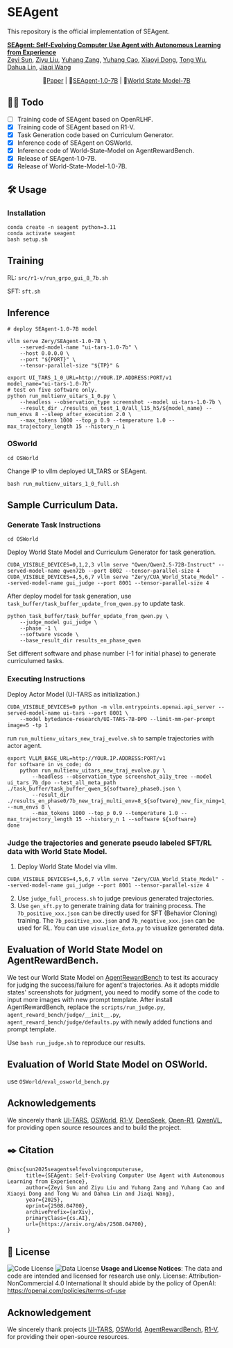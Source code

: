 # SEAgent

This repository is the official implementation of SEAgent.

**[SEAgent: Self-Evolving Computer Use Agent with Autonomous Learning from Experience](https://arxiv.org/abs/2508.04700)**
</br>
[Zeyi Sun](https://sunzey.github.io/),
[Ziyu Liu](https://liuziyu77.github.io/),
[Yuhang Zang](https://yuhangzang.github.io/),
[Yuhang Cao](https://scholar.google.com/citations?user=sJkqsqkAAAAJ/),
[Xiaoyi Dong](https://lightdxy.github.io/),
[Tong Wu](https://wutong16.github.io/),
[Dahua Lin](http://dahua.site/),
[Jiaqi Wang](https://myownskyw7.github.io/)
<!-- <p align="center">
<a href="https://arxiv.org/abs/2312.03818"><img src="https://img.shields.io/badge/arXiv-Paper-<color>"></a>
</p> -->
<p align="center">
📖<a href="https://arxiv.org/abs/2508.04700">Paper</a> |
🤗<a href="https://huggingface.co/Zery/SEAgent-1.0-7B">SEAgent-1.0-7B</a> | 🤗<a href="https://huggingface.co/Zery/CUA_World_State_Model">World State Model-7B</a></h3>
</p>

## 👨‍💻 Todo
- [ ] Training code of SEAgent based on OpenRLHF.
- [x] Training code of SEAgent based on R1-V.
- [x] Task Generation code based on Curriculum Generator.
- [x] Inference code of SEAgent on OSWorld.
- [x] Inference code of World-State-Model on AgentRewardBench.
- [x] Release of SEAgent-1.0-7B.
- [x] Release of World-State-Model-1.0-7B.

## 🛠️ Usage
### Installation
```shell
conda create -n seagent python=3.11 
conda activate seagent
bash setup.sh
```


## Training
RL: `src/r1-v/run_grpo_gui_8_7b.sh`

SFT: `sft.sh`

## Inference
```shell
# deploy SEAgent-1.0-7B model

vllm serve Zery/SEAgent-1.0-7B \
    --served-model-name "ui-tars-1.0-7b" \
    --host 0.0.0.0 \
    --port "${PORT}" \
    --tensor-parallel-size "${TP}" &

export UI_TARS_1_0_URL=http://YOUR.IP.ADDRESS:PORT/v1
model_name="ui-tars-1.0-7b"
# test on five software only.
python run_multienv_uitars_1_0.py \
    --headless --observation_type screenshot --model ui-tars-1.0-7b \
    --result_dir ./results_en_test_1_0/all_l15_h5/${model_name} --num_envs 8 --sleep_after_execution 2.0 \
    --max_tokens 1000 --top_p 0.9 --temperature 1.0 --max_trajectory_length 15 --history_n 1

```

### OSworld
```shell
cd OSWorld
```
Change IP to vllm deployed UI_TARS or SEAgent.
```shell
bash run_multienv_uitars_1_0_full.sh
```

## Sample Curriculum Data.

### Generate Task Instructions
```shell
cd OSWorld
```
Deploy World State Model and Curriculum Generator for task generation.
```shell
CUDA_VISIBLE_DEVICES=0,1,2,3 vllm serve "Qwen/Qwen2.5-72B-Instruct" --served-model-name qwen72b --port 8002 --tensor-parallel-size 4
CUDA_VISIBLE_DEVICES=4,5,6,7 vllm serve "Zery/CUA_World_State_Model" --served-model-name gui_judge --port 8001 --tensor-parallel-size 4
```
After deploy model for task generation, use `task_buffer/task_buffer_update_from_qwen.py` to update task. 

```shell
python task_buffer/task_buffer_update_from_qwen.py \
    --judge_model gui_judge \
    --phase -1 \
    --software vscode \
    --base_result_dir results_en_phase_qwen
```
Set different software and phase number (-1 for initial phase) to generate curriculumed tasks.

### Executing Instructions
Deploy Actor Model (UI-TARS as initialization.)

```shell
CUDA_VISIBLE_DEVICES=0 python -m vllm.entrypoints.openai.api_server --served-model-name ui-tars --port 8001 \
    --model bytedance-research/UI-TARS-7B-DPO --limit-mm-per-prompt image=5 -tp 1
```
run `run_multienv_uitars_new_traj_evolve.sh` to sample trajectories with actor agent.

```shell
export VLLM_BASE_URL=http://YOUR.IP.ADDRESS:PORT/v1
for software in vs_code; do
    python run_multienv_uitars_new_traj_evolve.py \
        --headless --observation_type screenshot_a11y_tree --model ui_tars_7b_dpo --test_all_meta_path ./task_buffer/task_buffer_qwen_${software}_phase0.json \
        --result_dir ./results_en_phase0/7b_new_traj_multi_env=8_${software}_new_fix_nimg=1_maxtraj=15_t=0.0_r0 --num_envs 8 \
        --max_tokens 1000 --top_p 0.9 --temperature 1.0 --max_trajectory_length 15 --history_n 1 --software ${software}
done
```

### Judge the trajectories and generate pseudo labeled SFT/RL data with World State Model.
1. Deploy World State Model via vllm.
```shell
CUDA_VISIBLE_DEVICES=4,5,6,7 vllm serve "Zery/CUA_World_State_Model" --served-model-name gui_judge --port 8001 --tensor-parallel-size 4
```
2. Use `judge_full_process.sh` to judge previous generated trajectories.
3. Use `gen_sft.py` to generate training data for training process. The `7b_positive_xxx.json` can be directly used for SFT (Behavior Cloning) training. The `7b_positive_xxx.json` and `7b_negative_xxx.json` can be used for RL. 
You can use `visualize_data.py` to visualize generated data.

## Evaluation of World State Model on AgentRewardBench.
We test our World State Model on [AgentRewardBench](https://github.com/McGill-NLP/agent-reward-bench) to test its accuracy for judging the success/failure for agent's trajectories. As it adopts middle states' screenshots for judgment, you need to modify some of the code to input more images with new prompt template. After install AgentRewardBench, replace the `scripts/run_judge.py`, `agent_reward_bench/judge/__init__.py`, `agent_reward_bench/judge/defaults.py` with newly added functions and prompt template.

Use `bash run_judge.sh` to reproduce our results.

## Evaluation of World State Model on OSWorld.
use `OSWorld/eval_osworld_bench.py`

## Acknowledgements
We sincerely thank [UI-TARS](https://github.com/bytedance/UI-TARS), [OSWorld](https://github.com/xlang-ai/OSWorld), [R1-V](https://github.com/Deep-Agent/R1-V), [DeepSeek](https://github.com/deepseek-ai/DeepSeek-R1), [Open-R1](https://github.com/huggingface/open-r1), [QwenVL](https://github.com/QwenLM/Qwen2.5-VL), for providing open source resources and to build the project.

## ✒️ Citation
```
@misc{sun2025seagentselfevolvingcomputeruse,
      title={SEAgent: Self-Evolving Computer Use Agent with Autonomous Learning from Experience}, 
      author={Zeyi Sun and Ziyu Liu and Yuhang Zang and Yuhang Cao and Xiaoyi Dong and Tong Wu and Dahua Lin and Jiaqi Wang},
      year={2025},
      eprint={2508.04700},
      archivePrefix={arXiv},
      primaryClass={cs.AI},
      url={https://arxiv.org/abs/2508.04700}, 
}
```

## 📄 License
![Code License](https://img.shields.io/badge/Code%20License-Apache_2.0-green.svg) ![Data License](https://img.shields.io/badge/Data%20License-CC%20By%20NC%204.0-red.svg) **Usage and License Notices**: The data and code are intended and licensed for research use only.
License: Attribution-NonCommercial 4.0 International It should abide by the policy of OpenAI: https://openai.com/policies/terms-of-use

## Acknowledgement
We sincerely thank projects <a href="https://github.com/Deep-Agent/R1-V">UI-TARS</a>, <a href="https://os-world.github.io/">OSWorld</a>, <a href="https://github.com/McGill-NLP/agent-reward-bench">AgentRewardBench</a>, <a href="https://github.com/Deep-Agent/R1-V">R1-V</a>, for providing their open-source resources.